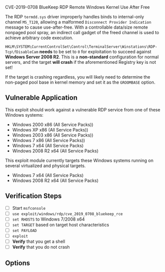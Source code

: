 CVE-2019-0708 BlueKeep RDP Remote Windows Kernel Use After Free

The RDP `termdd.sys` driver improperly handles binds to internal-only channel `MS_T120`,
allowing a malformed `Disconnect Provider Indication` message to cause use-after-free.
With a controllable data/size remote nonpaged pool spray, an indirect call gadget of
the freed channel is used to achieve arbitrary code execution.

`HKLM\SYSTEM\CurrentControlSet\Control\TerminalServer\Winstations\RDP-Tcp\fDisableCam`
**needs** to be set to `0` for exploitation to succeed against **Windows Server 2008 R2**.
This is a **non-standard** configuration for normal servers, and the target **will crash** if
the aforementioned Registry key is not set!

If the target is crashing regardless, you will likely need to determine the non-paged
pool base in kernel memory and set it as the `GROOMBASE` option.

## Vulnerable Application

This exploit should work against a vulnerable RDP service from one of these Windows systems:

* Windows 2000 x86 (All Service Packs))
* Windows XP x86 (All Service Packs))
* Windows 2003 x86 (All Service Packs))
* Windows 7 x86 (All Service Packs))
* Windows 7 x64 (All Service Packs)
* Windows 2008 R2 x64 (All Service Packs)

This exploit module currently targets these Windows systems running on several virtualized and physical targets.

* Windows 7 x64 (All Service Packs)
* Windows 2008 R2 x64 (All Service Packs)

## Verification Steps

- [ ] Start `msfconsole`
- [ ] `use exploit/windows/rdp/cve_2019_0708_bluekeep_rce`
- [ ] `set RHOSTS` to Windows 7/2008 x64
- [ ] `set TARGET` based on target host characteristics
- [ ] `set PAYLOAD`
- [ ] `exploit`
- [ ] **Verify** that you get a shell
- [ ] **Verify** that you do not crash

## Options
